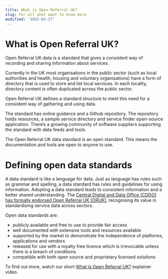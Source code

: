 ```yaml
---
title: What is Open Referral UK?
slug: For all what want to know more
modified: '2025-02-27'
---
```


# What is Open Referral UK?

Open Referral UK data is a standard that gives a consistent way of recording and sharing information about services.

Currently in the UK most organisations in the public sector (such as local authorities and health, housing and voluntary organisations) have a form of directory that is used to store and list local services. In each locality, directory content is often duplicated across the public sector.

Open Referral UK defines a standard structure to meet this need for a consistent way of gathering and using data.

The standard has online guidance and a Github repository. The repository holds resources, a sample service directory and service finder open-source application. There’s a growing community of software suppliers supporting the standard with data feeds and tools.

The Open Referral UK data standard is an open standard. This means the documentation and tools are open to anyone to use.

# Defining open data standards

A data standard is like a language for data. Just as language has rules such as grammar and spelling, a data standard has rules and guidelines for using information. Adopting a data standard leads to consistent information and a better shared understanding. The [Central Digital and Data Office (CDDO) has formally endorsed Open Referral UK (ORUK)](https://www.gov.uk/government/publications/open-standards-for-government/record-and-share-information-about-public-services-in-local-authorities), recognising its value in standardising service data across sectors.

Open data standards are:

- publicly available and free to use to provide fair access
- well documented with extensive tools and resources available
- supported by the market to demonstrate the independence of platforms, applications and vendors
- released for use with a royalty free licence which is irrevocable unless there is a breach of conditions
- compatible with both open source and proprietary licensed solutions

To find out more, watch our short [What is Open Referral UK?](https://youtu.be/dn1ryloOLvk) explainer video.
